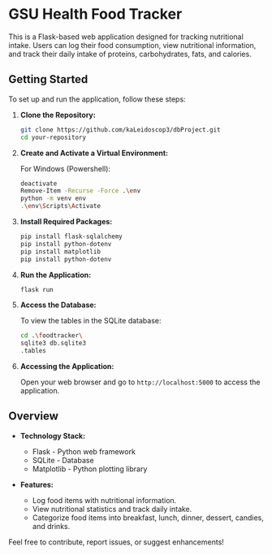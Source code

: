 # GSU Health Food Tracker

This is a Flask-based web application designed for tracking nutritional intake. Users can log their food consumption, view nutritional information, and track their daily intake of proteins, carbohydrates, fats, and calories.

## Getting Started

To set up and run the application, follow these steps:

1. **Clone the Repository:**

   ```bash
   git clone https://github.com/kaLeidoscop3/dbProject.git
   cd your-repository
   ```

2. **Create and Activate a Virtual Environment:**

   For Windows (Powershell):

   ```bash
   deactivate
   Remove-Item -Recurse -Force .\env
   python -m venv env
   .\env\Scripts\Activate
   ```

3. **Install Required Packages:**

   ```bash
   pip install flask-sqlalchemy
   pip install python-dotenv
   pip install matplotlib
   pip install python-dotenv
   ```

4. **Run the Application:**

   ```bash
   flask run
   ```

5. **Access the Database:**

   To view the tables in the SQLite database:

   ```bash
   cd .\foodtracker\
   sqlite3 db.sqlite3
   .tables
   ```

6. **Accessing the Application:**

   Open your web browser and go to `http://localhost:5000` to access the application.

## Overview

- **Technology Stack:**
  - Flask - Python web framework
  - SQLite - Database
  - Matplotlib - Python plotting library

- **Features:**
  - Log food items with nutritional information.
  - View nutritional statistics and track daily intake.
  - Categorize food items into breakfast, lunch, dinner, dessert, candies, and drinks.

Feel free to contribute, report issues, or suggest enhancements!

```

